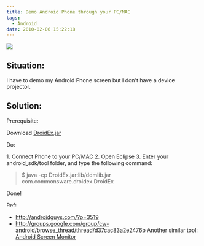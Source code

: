 ```yaml
---
title: Demo Android Phone through your PC/MAC
tags:
  - Android
date: 2010-02-06 15:22:18
---
```


[![](http://www.elmousa.com/images/p_p100n.gif)](http://www.elmousa.com/images/p_p100n.gif)

## Situation:

I have to demo my Android Phone screen but I don't have a device projector.


## Solution:

Prerequisite:

Download [DroidEx.jar](http://groups.google.com/group/cw-android/web/DroidEx.jar)

Do:

1\. Connect Phone to your PC/MAC
2\. Open Eclipse
3\. Enter your android_sdk/tool folder, and type the following command:
> $ java -cp DroidEx.jar:lib/ddmlib.jar com.commonsware.droidex.DroidEx

Done!

Ref:

*   http://androidguys.com/?p=3519
*   http://groups.google.com/group/cw-android/browse_thread/thread/d37cac83a2e2476b
Another similar tool: [Android Screen Monitor](http://www.adakoda.com/adakoda/android/asm/)
